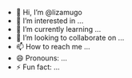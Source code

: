 - 👋 Hi, I’m @lizamugo
- 👀 I’m interested in ...
- 🌱 I’m currently learning ...
- 💞️ I’m looking to collaborate on ...
- 📫 How to reach me ...
- 😄 Pronouns: ...
- ⚡ Fun fact: ...

<!---
lizamugo/lizamugo is a ✨ special ✨ repository because its `README.md` (this file) appears on your GitHub profile.
You can click the Preview link to take a look at your changes.
--->
